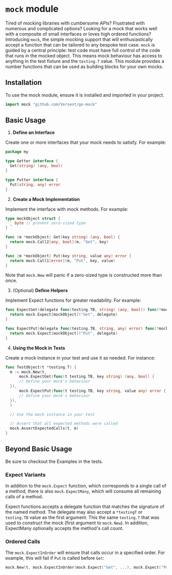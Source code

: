 # `mock` module

Tired of mocking libraries with cumbersome APIs?  Frustrated with numerous and complicated options?
Looking for a mock that works well with a composite of small interfaces or loves high ordered
functions?
Introducing `mock`, the simple mocking support that will enthusiastically accept a function that
can be tailored to any bespoke test case.
`mock` is guided by a central principle: test code must have full control of the code that runs in
the mocked object.  This means mock behaviour has access to anything in the test fixture and the
`testing.T` value.
This module provides a number functions that can be used as building blocks for your own mocks.

## Installation

To use the mock module, ensure it is installed and imported in your project.

```go
import mock "github.com/Versent/go-mock"
```

## Basic Usage

1. **Define an Interface**

  Create one or more interfaces that your mock needs to satisfy.  For example:

  ```go
  package my

  type Getter interface {
  	Get(string) (any, bool)
  }

  type Putter interface {
  	Put(string, any) error
  }
  ```

2. **Create a Mock Implementation**

  Implement the interface with mock methods. For example:

  ```go
  type mockObject struct {
  	_ byte // prevent zero-sized type
  }

  func (m *mockObject) Get(key string) (any, bool) {
  	return mock.Call2[any, bool](m, "Get", key)
  }

  func (m *mockObject) Put(key string, value any) error {
  	return mock.Call1[error](m, "Put", key, value)
  }
  ```

  Note that `mock.New` will panic if a zero-sized type is constructed more than once.

3. (Optional) **Define Helpers**

  Implement Expect functions for greater readability. For example:

  ```go
  func ExpectGet(delegate func(testing.TB, string) (any, bool)) func(*mockObject) {
  	return mock.Expect[mockObject]("Get", delegate)
  }

  func ExpectPut(delegate func(testing.TB, string, any) error) func(*mockObject) {
  	return mock.Expect[mockObject]("Put", delegate)
  }
  ```

4. **Using the Mock in Tests**

  Create a mock instance in your test and use it as needed. For instance:

  ```go
  func TestObject(t *testing.T) {
  	m := mock.New(t,
    	mock.ExpectGet(func(t testing.TB, key string) (any, bool) {
		// Define your mock's behaviour
	}),
    	mock.ExpectPut(func(t testing.TB, key string, value any) error {
		// Define your mock's behaviour
	}),
    )

  	// Use the mock instance in your test

  	// Assert that all expected methods were called
	mock.AssertExpectedCalls(t, m)
  }
  ```

## Beyond Basic Usage

Be sure to checkout the Examples in the tests.

### Expect Variants

In addition to the `mock.Expect` function, which corresponds to a single call of a method,
there is also `mock.ExpectMany`, which will consume all remaining calls of a method.

Expect functions accepts a delegate function that matches the signature of the named method.
The delegate may also accept a `*testingT` or `testing.TB` value as the first argument.
This the same `testing.T` that was used to construct the mock (first argument to `mock.New`).
In addition, ExpectMany optionally accepts the method's call count.

### Ordered Calls

The `mock.ExpectInOrder` will ensure that calls occur in a specified order.
For example, this will fail if `Put` is called before `Get`:

```go
mock.New(t, mock.ExpectInOrder(mock.Expect("Get", ...), mock.Expect("Put", ...)))
```
